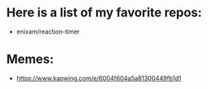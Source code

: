 # Here is a list of my favorite repos:
- enixam/reaction-timer
# Memes:
- <a href="https://www.kapwing.com/e/6004f604a5a81300449fb1d1">https://www.kapwing.com/e/6004f604a5a81300449fb1d1</a>
